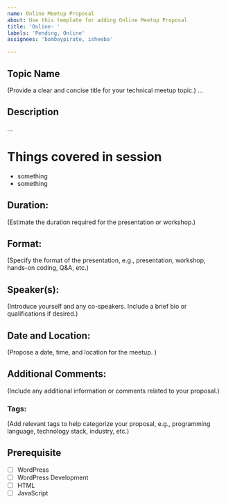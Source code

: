 ```yaml
---
name: Online Meetup Proposal
about: Use this template for adding Online Meetup Proposal
title: 'Online- '
labels: 'Pending, Online'
assignees: 'bombaypirate, isheeba'

---
```



## Topic Name
(Provide a clear and concise title for your technical meetup topic.)
...

## Description
...

# Things covered in session
* something
* something

## Duration:
(Estimate the duration required for the presentation or workshop.)

## Format:
(Specify the format of the presentation, e.g., presentation, workshop, hands-on coding, Q&A, etc.)

## Speaker(s):
(Introduce yourself and any co-speakers. Include a brief bio or qualifications if desired.)

## Date and Location:
(Propose a date, time, and location for the meetup. )

## Additional Comments:
(Include any additional information or comments related to your proposal.)

### Tags:
(Add relevant tags to help categorize your proposal, e.g., programming language, technology stack, industry, etc.)

## Prerequisite
* [ ] WordPress 
* [ ] WordPress Development
* [ ] HTML
* [ ] JavaScript
